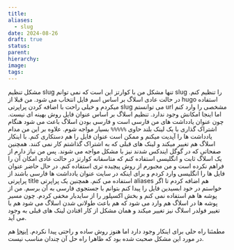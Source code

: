```yaml
---
title: 
aliases:
  - slug
date: 2024-08-26
draft: true
status: 
parent: 
hierarchy: 
image: 
tags:
---
```


مشکل تنظیم slug
تنها مشکل من با کوارتز این است که نمی توانم slug را تنظیم کنم. در حالت عادی اسلاگ بر اساس اسم فایل انتخاب می شود. من قبلا از hugo استفاده میکردم و خیلی راحت با اضافه کردن پراپرتی slug می توانستم url مشخصی را وارد کنم اما اینجا امکانش وجود ندارد.
تنظیم اسلاگ بر اساس عنوان فایل روش بهینه ای نیست. چون عنوان یادداشت های من فارسی است و فارسی بودن اسلاگ باعث می شود هنگام اشتراک گذاری با یک لینک بلند حاوی `%%%%%` بسیار مواجه شوم.
علاوه بر این من مدام یادداشت ها را آپدیت میکنم و ممکن است عنوان فایل را هم دستکاری کنم. با اینکار اسلاگ هم تغییر میکند و لینک های قبلی که به اشتراک گذاشتم کار نمی کنند. همچنین صفحاتی که در گوگل ایندکس شدند نیز با مشکل مواجه می شوند.
پس من نیاز دارم از یک اسلاگ ثابت و انگلیسی استفاده کنم که متاسفانه کوارتز در حالت عادی امکان آن را فراهم نکرده است و من مجبورم از روش پیچیده تری استفاده کنم.
در حال حاضر عنوان فایل ها را انگلیسی وارد کردم و برای اینکه در سایت عنوان یادداشت ها فارسی باشند از پراپرتی title استفاده می کنم. همچنین یک پراپرتی aliases هم اضافه کردم تا اگر خواستم در خود ابسیدین فایل را پیدا کنم بتوانم با جستجوی فارسی به آن برسم.
من از پوشه ها هم استفاده نمی کنم و بخش اکسپلور را از سایدبار مخفی کردم. چون مسیر پوشه ها در اسلاگ هم وارد می شود که هم باعث طولانی شدن اسلاگ می شود هم با تغییر فولدر اسلاگ نیز تغییر میکند و همان مشکل از کار افتادن لینک های قبلی به وجود می آید.

مطمئنا راه حلی برای اینکار وجود دارد اما هنوز روش ساده و راحتی پیدا نکردم. [اینجا](https://discord.com/channels/927628110009098281/1206612920956489780) هم در مورد این مشکل صحبت شده بود که ظاهرا راه حل آن چندان مناسب نیست.


